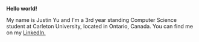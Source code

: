 **Hello world!**

My name is Justin Yu and I'm a 3rd year standing Computer Science student at Carleton University, located in Ontario, Canada. 
You can find me on my [LinkedIn.]([www.linkedin.com/in/justin-yu-9211a0229])
